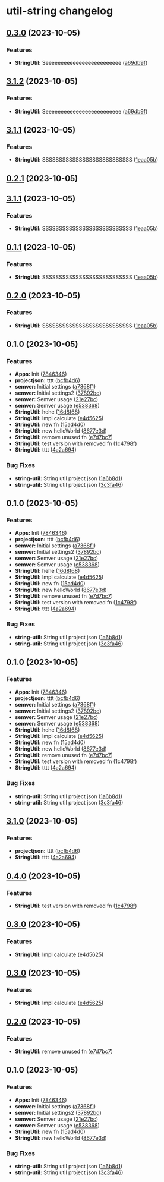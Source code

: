 # util-string changelog
## [0.3.0](https://github.com/gerencserjani/monorepo-release/compare/util-string-0.2.1...util-string-0.3.0) (2023-10-05)


### Features

* **StringUtil:** Seeeeeeeeeeeeeeeeeeeeeeeee ([a69db9f](https://github.com/gerencserjani/monorepo-release/commit/a69db9fd64d62ae2d706af4258f70405248e9750))

## [3.1.2](https://github.com/gerencserjani/monorepo-release/compare/app1-3.1.1...app1-3.1.2) (2023-10-05)


### Features

* **StringUtil:** Seeeeeeeeeeeeeeeeeeeeeeeee ([a69db9f](https://github.com/gerencserjani/monorepo-release/commit/a69db9fd64d62ae2d706af4258f70405248e9750))

## [3.1.1](https://github.com/gerencserjani/monorepo-release/compare/app1-3.1.0...app1-3.1.1) (2023-10-05)


### Features

* **StringUtil:** SSSSSSSSSSSSSSSSSSSSSSSSSSS ([1eaa05b](https://github.com/gerencserjani/monorepo-release/commit/1eaa05b3f930b356ec774d594d5935e723cb3730))

## [0.2.1](https://github.com/gerencserjani/monorepo-release/compare/util-string-0.2.0...util-string-0.2.1) (2023-10-05)

## [3.1.1](https://github.com/gerencserjani/monorepo-release/compare/app1-3.1.0...app1-3.1.1) (2023-10-05)


### Features

* **StringUtil:** SSSSSSSSSSSSSSSSSSSSSSSSSSS ([1eaa05b](https://github.com/gerencserjani/monorepo-release/commit/1eaa05b3f930b356ec774d594d5935e723cb3730))

## [0.1.1](https://github.com/gerencserjani/monorepo-release/compare/app2-0.1.0...app2-0.1.1) (2023-10-05)


### Features

* **StringUtil:** SSSSSSSSSSSSSSSSSSSSSSSSSSS ([1eaa05b](https://github.com/gerencserjani/monorepo-release/commit/1eaa05b3f930b356ec774d594d5935e723cb3730))

## [0.2.0](https://github.com/gerencserjani/monorepo-release/compare/util-string-0.1.0...util-string-0.2.0) (2023-10-05)


### Features

* **StringUtil:** SSSSSSSSSSSSSSSSSSSSSSSSSSS ([1eaa05b](https://github.com/gerencserjani/monorepo-release/commit/1eaa05b3f930b356ec774d594d5935e723cb3730))

## 0.1.0 (2023-10-05)


### Features

* **Apps:** Init ([7846346](https://github.com/gerencserjani/monorepo-release/commit/78463461644fd33ca33b94f5bcff949a2e03d4e6))
* **projectjson:** tttt ([bcfb4d6](https://github.com/gerencserjani/monorepo-release/commit/bcfb4d6b1ebc419a5f2a03045280c26e0d2a2500))
* **semver:** Initial settings ([a7368f1](https://github.com/gerencserjani/monorepo-release/commit/a7368f1f9b1c8ca48a31bf5b49b4cc76e66d8f63))
* **semver:** Initial settings2 ([37892bd](https://github.com/gerencserjani/monorepo-release/commit/37892bdd537255d715244ff964de03253344e76f))
* **semver:** Semver usage ([21e27bc](https://github.com/gerencserjani/monorepo-release/commit/21e27bcb81ff650f6cb5bac21be538a0fd4a54d4))
* **semver:** Semver usage ([e538368](https://github.com/gerencserjani/monorepo-release/commit/e538368bcc9e4845c25117d3043d611f549a68a7))
* **StringUtil:** hehe ([16d8f68](https://github.com/gerencserjani/monorepo-release/commit/16d8f680fe0b557b0802a62d95f92ee59d81905d))
* **StringUtil:** Impl calculate ([e4d5625](https://github.com/gerencserjani/monorepo-release/commit/e4d5625dd9ebcbab1a05af71b94703216bc0fe97))
* **StringUtil:** new fn ([15ad4d0](https://github.com/gerencserjani/monorepo-release/commit/15ad4d09a5d669ce20aad11cea9df820d95c301d))
* **StringUtil:** new helloWorld ([8677e3d](https://github.com/gerencserjani/monorepo-release/commit/8677e3d85a552d6ad696d3da3af029c0f590b05f))
* **StringUtil:** remove unused fn ([e7d7bc7](https://github.com/gerencserjani/monorepo-release/commit/e7d7bc7f43280cc55f42a9b19481034dccb6cce6))
* **StringUtil:** test version with removed fn ([1c4798f](https://github.com/gerencserjani/monorepo-release/commit/1c4798f2ecc7d7037fec47aaeff8621d12f25ef4))
* **StringUtil:** tttt ([4a2a694](https://github.com/gerencserjani/monorepo-release/commit/4a2a694cdb1f66d753fd9c611a5fdc20b2dac821))


### Bug Fixes

* **string-util:** String util project json ([1a6b8d1](https://github.com/gerencserjani/monorepo-release/commit/1a6b8d123fb8e5b71e4a58094bb659e74f16b548))
* **string-util:** String util project json ([3c3fa46](https://github.com/gerencserjani/monorepo-release/commit/3c3fa46a5f344892041641cfdcdd2eafce0419a6))

## 0.1.0 (2023-10-05)


### Features

* **Apps:** Init ([7846346](https://github.com/gerencserjani/monorepo-release/commit/78463461644fd33ca33b94f5bcff949a2e03d4e6))
* **projectjson:** tttt ([bcfb4d6](https://github.com/gerencserjani/monorepo-release/commit/bcfb4d6b1ebc419a5f2a03045280c26e0d2a2500))
* **semver:** Initial settings ([a7368f1](https://github.com/gerencserjani/monorepo-release/commit/a7368f1f9b1c8ca48a31bf5b49b4cc76e66d8f63))
* **semver:** Initial settings2 ([37892bd](https://github.com/gerencserjani/monorepo-release/commit/37892bdd537255d715244ff964de03253344e76f))
* **semver:** Semver usage ([21e27bc](https://github.com/gerencserjani/monorepo-release/commit/21e27bcb81ff650f6cb5bac21be538a0fd4a54d4))
* **semver:** Semver usage ([e538368](https://github.com/gerencserjani/monorepo-release/commit/e538368bcc9e4845c25117d3043d611f549a68a7))
* **StringUtil:** hehe ([16d8f68](https://github.com/gerencserjani/monorepo-release/commit/16d8f680fe0b557b0802a62d95f92ee59d81905d))
* **StringUtil:** Impl calculate ([e4d5625](https://github.com/gerencserjani/monorepo-release/commit/e4d5625dd9ebcbab1a05af71b94703216bc0fe97))
* **StringUtil:** new fn ([15ad4d0](https://github.com/gerencserjani/monorepo-release/commit/15ad4d09a5d669ce20aad11cea9df820d95c301d))
* **StringUtil:** new helloWorld ([8677e3d](https://github.com/gerencserjani/monorepo-release/commit/8677e3d85a552d6ad696d3da3af029c0f590b05f))
* **StringUtil:** remove unused fn ([e7d7bc7](https://github.com/gerencserjani/monorepo-release/commit/e7d7bc7f43280cc55f42a9b19481034dccb6cce6))
* **StringUtil:** test version with removed fn ([1c4798f](https://github.com/gerencserjani/monorepo-release/commit/1c4798f2ecc7d7037fec47aaeff8621d12f25ef4))
* **StringUtil:** tttt ([4a2a694](https://github.com/gerencserjani/monorepo-release/commit/4a2a694cdb1f66d753fd9c611a5fdc20b2dac821))


### Bug Fixes

* **string-util:** String util project json ([1a6b8d1](https://github.com/gerencserjani/monorepo-release/commit/1a6b8d123fb8e5b71e4a58094bb659e74f16b548))
* **string-util:** String util project json ([3c3fa46](https://github.com/gerencserjani/monorepo-release/commit/3c3fa46a5f344892041641cfdcdd2eafce0419a6))

## 0.1.0 (2023-10-05)


### Features

* **Apps:** Init ([7846346](https://github.com/gerencserjani/monorepo-release/commit/78463461644fd33ca33b94f5bcff949a2e03d4e6))
* **projectjson:** tttt ([bcfb4d6](https://github.com/gerencserjani/monorepo-release/commit/bcfb4d6b1ebc419a5f2a03045280c26e0d2a2500))
* **semver:** Initial settings ([a7368f1](https://github.com/gerencserjani/monorepo-release/commit/a7368f1f9b1c8ca48a31bf5b49b4cc76e66d8f63))
* **semver:** Initial settings2 ([37892bd](https://github.com/gerencserjani/monorepo-release/commit/37892bdd537255d715244ff964de03253344e76f))
* **semver:** Semver usage ([21e27bc](https://github.com/gerencserjani/monorepo-release/commit/21e27bcb81ff650f6cb5bac21be538a0fd4a54d4))
* **semver:** Semver usage ([e538368](https://github.com/gerencserjani/monorepo-release/commit/e538368bcc9e4845c25117d3043d611f549a68a7))
* **StringUtil:** hehe ([16d8f68](https://github.com/gerencserjani/monorepo-release/commit/16d8f680fe0b557b0802a62d95f92ee59d81905d))
* **StringUtil:** Impl calculate ([e4d5625](https://github.com/gerencserjani/monorepo-release/commit/e4d5625dd9ebcbab1a05af71b94703216bc0fe97))
* **StringUtil:** new fn ([15ad4d0](https://github.com/gerencserjani/monorepo-release/commit/15ad4d09a5d669ce20aad11cea9df820d95c301d))
* **StringUtil:** new helloWorld ([8677e3d](https://github.com/gerencserjani/monorepo-release/commit/8677e3d85a552d6ad696d3da3af029c0f590b05f))
* **StringUtil:** remove unused fn ([e7d7bc7](https://github.com/gerencserjani/monorepo-release/commit/e7d7bc7f43280cc55f42a9b19481034dccb6cce6))
* **StringUtil:** test version with removed fn ([1c4798f](https://github.com/gerencserjani/monorepo-release/commit/1c4798f2ecc7d7037fec47aaeff8621d12f25ef4))
* **StringUtil:** tttt ([4a2a694](https://github.com/gerencserjani/monorepo-release/commit/4a2a694cdb1f66d753fd9c611a5fdc20b2dac821))


### Bug Fixes

* **string-util:** String util project json ([1a6b8d1](https://github.com/gerencserjani/monorepo-release/commit/1a6b8d123fb8e5b71e4a58094bb659e74f16b548))
* **string-util:** String util project json ([3c3fa46](https://github.com/gerencserjani/monorepo-release/commit/3c3fa46a5f344892041641cfdcdd2eafce0419a6))

## [3.1.0](https://github.com/gerencserjani/monorepo-release/compare/app1-v3.0.0...app1-3.1.0) (2023-10-05)


### Features

* **projectjson:** tttt ([bcfb4d6](https://github.com/gerencserjani/monorepo-release/commit/bcfb4d6b1ebc419a5f2a03045280c26e0d2a2500))
* **StringUtil:** tttt ([4a2a694](https://github.com/gerencserjani/monorepo-release/commit/4a2a694cdb1f66d753fd9c611a5fdc20b2dac821))

## [0.4.0](https://github.com/gerencserjani/monorepo-release/compare/util-string-0.3.0...util-string-0.4.0) (2023-10-05)


### Features

* **StringUtil:** test version with removed fn ([1c4798f](https://github.com/gerencserjani/monorepo-release/commit/1c4798f2ecc7d7037fec47aaeff8621d12f25ef4))

## [0.3.0](https://github.com/gerencserjani/monorepo-release/compare/util-string-0.2.0...util-string-0.3.0) (2023-10-05)


### Features

* **StringUtil:** Impl calculate ([e4d5625](https://github.com/gerencserjani/monorepo-release/commit/e4d5625dd9ebcbab1a05af71b94703216bc0fe97))

## [0.3.0](https://github.com/gerencserjani/monorepo-release/compare/util-string-0.2.0...util-string-0.3.0) (2023-10-05)


### Features

* **StringUtil:** Impl calculate ([e4d5625](https://github.com/gerencserjani/monorepo-release/commit/e4d5625dd9ebcbab1a05af71b94703216bc0fe97))

## [0.2.0](https://github.com/gerencserjani/monorepo-release/compare/util-string-0.1.0...util-string-0.2.0) (2023-10-05)


### Features

* **StringUtil:** remove unused fn ([e7d7bc7](https://github.com/gerencserjani/monorepo-release/commit/e7d7bc7f43280cc55f42a9b19481034dccb6cce6))

## 0.1.0 (2023-10-05)


### Features

* **Apps:** Init ([7846346](https://github.com/gerencserjani/monorepo-release/commit/78463461644fd33ca33b94f5bcff949a2e03d4e6))
* **semver:** Initial settings ([a7368f1](https://github.com/gerencserjani/monorepo-release/commit/a7368f1f9b1c8ca48a31bf5b49b4cc76e66d8f63))
* **semver:** Initial settings2 ([37892bd](https://github.com/gerencserjani/monorepo-release/commit/37892bdd537255d715244ff964de03253344e76f))
* **semver:** Semver usage ([21e27bc](https://github.com/gerencserjani/monorepo-release/commit/21e27bcb81ff650f6cb5bac21be538a0fd4a54d4))
* **semver:** Semver usage ([e538368](https://github.com/gerencserjani/monorepo-release/commit/e538368bcc9e4845c25117d3043d611f549a68a7))
* **StringUtil:** new fn ([15ad4d0](https://github.com/gerencserjani/monorepo-release/commit/15ad4d09a5d669ce20aad11cea9df820d95c301d))
* **StringUtil:** new helloWorld ([8677e3d](https://github.com/gerencserjani/monorepo-release/commit/8677e3d85a552d6ad696d3da3af029c0f590b05f))


### Bug Fixes

* **string-util:** String util project json ([1a6b8d1](https://github.com/gerencserjani/monorepo-release/commit/1a6b8d123fb8e5b71e4a58094bb659e74f16b548))
* **string-util:** String util project json ([3c3fa46](https://github.com/gerencserjani/monorepo-release/commit/3c3fa46a5f344892041641cfdcdd2eafce0419a6))
